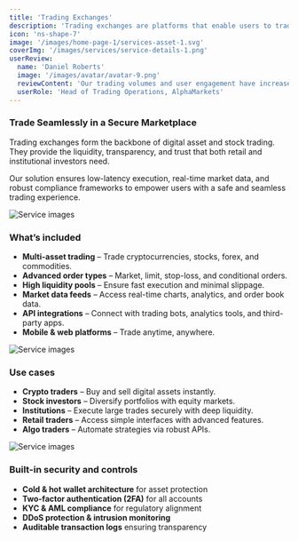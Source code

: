 ```yaml
---
title: 'Trading Exchanges'
description: 'Trading exchanges are platforms that enable users to trade cryptocurrencies, stocks, and other assets in a secure, transparent, and liquid marketplace.'
icon: 'ns-shape-7'
image: '/images/home-page-1/services-asset-1.svg'
coverImg: '/images/services/service-details-1.png'
userReview:
  name: 'Daniel Roberts'
  image: '/images/avatar/avatar-9.png'
  reviewContent: 'Our trading volumes and user engagement have increased significantly since moving to this exchange platform. The speed, liquidity, and security give us full confidence.'
  userRole: 'Head of Trading Operations, AlphaMarkets'
---
```


### Trade Seamlessly in a Secure Marketplace

Trading exchanges form the backbone of digital asset and stock trading. They provide the liquidity, transparency, and trust that both retail and institutional investors need.

Our solution ensures low-latency execution, real-time market data, and robust compliance frameworks to empower users with a safe and seamless trading experience.

![Service images](/images/services/service-details-1.png)

### What’s included

- **Multi-asset trading** – Trade cryptocurrencies, stocks, forex, and commodities.
- **Advanced order types** – Market, limit, stop-loss, and conditional orders.
- **High liquidity pools** – Ensure fast execution and minimal slippage.
- **Market data feeds** – Access real-time charts, analytics, and order book data.
- **API integrations** – Connect with trading bots, analytics tools, and third-party apps.
- **Mobile & web platforms** – Trade anytime, anywhere.

![Service images](/images/services/service-details-2.png)

### Use cases

- **Crypto traders** – Buy and sell digital assets instantly.
- **Stock investors** – Diversify portfolios with equity markets.
- **Institutions** – Execute large trades securely with deep liquidity.
- **Retail traders** – Access simple interfaces with advanced features.
- **Algo traders** – Automate strategies via robust APIs.

![Service images](/images/services/service-details-3.jpg)

### Built-in security and controls

- **Cold & hot wallet architecture** for asset protection
- **Two-factor authentication (2FA)** for all accounts
- **KYC & AML compliance** for regulatory alignment
- **DDoS protection & intrusion monitoring**
- **Auditable transaction logs** ensuring transparency
